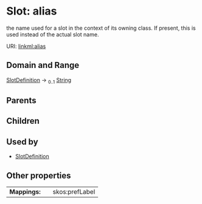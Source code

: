 
# Slot: alias


the name used for a slot in the context of its owning class.  If present, this is used instead of the actual slot name.

URI: [linkml:alias](https://w3id.org/linkml/alias)


## Domain and Range

[SlotDefinition](SlotDefinition.md) &#8594;  <sub>0..1</sub> [String](types/String.md)

## Parents


## Children


## Used by

 * [SlotDefinition](SlotDefinition.md)

## Other properties

|  |  |  |
| --- | --- | --- |
| **Mappings:** | | skos:prefLabel |

